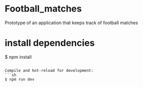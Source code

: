 # Football_matches
Prototype of an application that keeps track of football matches

# install dependencies
$ npm install
```

Compile and hot-reload for development:
```sh
$ npm run dev
```